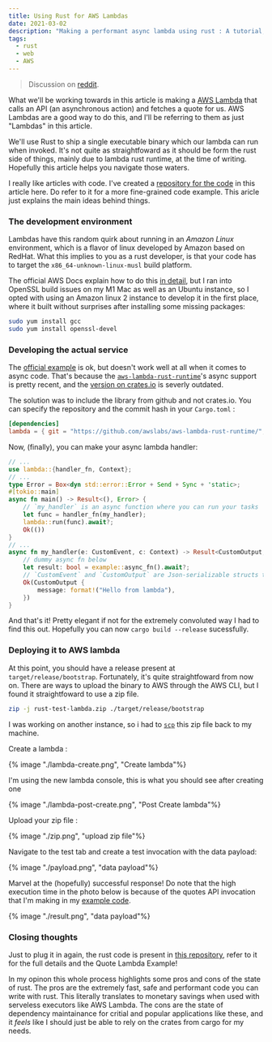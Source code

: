 ```yaml
---
title: Using Rust for AWS Lambdas
date: 2021-03-02
description: "Making a performant async lambda using rust : A tutorial, and my experiences along the way"
tags:
  - rust
  - web
  - AWS
---
```


> Discussion on [reddit](https://www.reddit.com/r/rust/comments/lwticq/creating_an_aws_lambda_with_rust/).

What we'll be working towards in this article is making a [AWS Lambda](https://aws.amazon.com/lambda/) that calls an API (an asynchronous action) and fetches a quote for us. AWS Lambdas are a good way to do this, and I'll be referring to them as just "Lambdas" in this article.

We'll use Rust to ship a single executable binary which our lambda can run when invoked. It's not quite as straightfoward as it should be form the rust side of things, mainly due to lambda rust runtime, at the time of writing. Hopefully this article helps you navigate those waters.

I really like articles with code. I've created a [repository for the code](https://github.com/RohanGautam/rust-aws-lambda) in this article here. Do refer to it for a more fine-grained code example. This aricle just explains the main ideas behind things.

### The development environment

Lambdas have this random quirk about running in an _Amazon Linux_ environment, which is a flavor of linux developed by Amazon based on RedHat. What this implies to you as a rust developer, is that your code has to target the `x86_64-unknown-linux-musl` build platform.

The official AWS Docs explain how to do this [in detail](https://aws.amazon.com/es/blogs/opensource/rust-runtime-for-aws-lambda/), but I ran into OpenSSL build issues on my M1 Mac as well as an Ubuntu instance, so I opted with using an Amazon linux 2 instance to develop it in the first place, where it built without surprises after installing some missing packages:

```bash
sudo yum install gcc
sudo yum install openssl-devel
```

### Developing the actual service

The [official example](https://aws.amazon.com/es/blogs/opensource/rust-runtime-for-aws-lambda/) is ok, but doesn't work well at all when it comes to async code. That's because the [`aws-lambda-rust-runtime`](https://github.com/awslabs/aws-lambda-rust-runtime)'s async support is pretty recent, and the [version on crates.io](https://crates.io/crates/lambda_runtime) is severly outdated.

The solution was to include the library from github and not crates.io. You can specify the repository and the commit hash in your `Cargo.toml` :

```toml
[dependencies]
lambda = { git = "https://github.com/awslabs/aws-lambda-rust-runtime/", rev = "ba696878310347f6610db819e3824be1b798fe63"
```

Now, (finally), you can make your async lambda handler:

```rust
// ...
use lambda::{handler_fn, Context};
// ...
type Error = Box<dyn std::error::Error + Send + Sync + 'static>;
#[tokio::main]
async fn main() -> Result<(), Error> {
    // `my_handler` is an async function where you can run your tasks
    let func = handler_fn(my_handler);
    lambda::run(func).await?;
    Ok(())
}
// ...
async fn my_handler(e: CustomEvent, c: Context) -> Result<CustomOutput, Error> {
    // dummy async fn below
    let result: bool = example::async_fn().await?;
    // `CustomEvent` and `CustomOutput` are Json-serializable structs that you define
    Ok(CustomOutput {
        message: format!("Hello from lambda"),
    })
}
```

And that's it! Pretty elegant if not for the extremely convoluted way I had to find this out. Hopefully you can now `cargo build --release` sucessfully.

### Deploying it to AWS lambda

At this point, you should have a release present at `target/release/bootstrap`. Fortunately, it's quite straightfoward from now on. There are ways to upload the binary to AWS through the AWS CLI, but I found it straightfoward to use a zip file.

```bash
zip -j rust-test-lambda.zip ./target/release/bootstrap
```

I was working on another instance, so i had to [`scp`](https://www.geeksforgeeks.org/scp-command-in-linux-with-examples/) this zip file back to my machine.

Create a lambda :

{% image "./lambda-create.png", "Create lambda"%}

I'm using the new lambda console, this is what you should see after creating one

{% image "./lambda-post-create.png", "Post Create lambda"%}

Upload your zip file :

{% image "./zip.png", "upload zip file"%}

Navigate to the test tab and create a test invocation with the data payload:

{% image "./payload.png", "data payload"%}

Marvel at the (hopefully) successful response! Do note that the high execution time in the photo below is because of the quotes API invocation that I'm making in my [example code](https://github.com/RohanGautam/rust-aws-lambda).

{% image "./result.png", "data payload"%}

### Closing thoughts

Just to plug it in again, the rust code is present in [this repository](https://github.com/RohanGautam/rust-aws-lambda), refer to it for the full details and the Quote Lambda Example!

In my opinon this whole process highlights some pros and cons of the state of rust. The pros are the extremely fast, safe and performant code you can write with rust. This literally translates to monetary savings when used with serveless executors like AWS Lambda. The cons are the state of dependency maintainance for critial and popular applications like these, and it _feels_ like I should just be able to rely on the crates from cargo for my needs.
